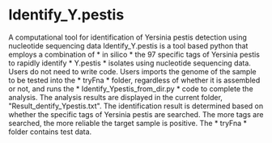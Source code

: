# Identify_Y.pestis
A computational tool for identification of Yersinia pestis detection using nucleotide sequencing data
Identify_Y.pestis is a tool based python that employs a combination of * in silico * the 97 specific tags of Yersinia pestis to rapidly identify * Y.pestis *  isolates using nucleotide sequencing data.
Users do not need to write code.
Users imports the genome of the sample to be tested into the * tryFna * folder, regardless of whether it is assembled or not, and runs the * Identify_Ypestis_from_dir.py * code to complete the analysis.
The analysis results are displayed in the current folder, "Result_dentify_Ypestis.txt". 
The identification result is determined based on whether the specific tags of Yersinia pestis are searched. The more tags are searched, the more reliable the target sample is positive.
The * tryFna * folder contains test data.
